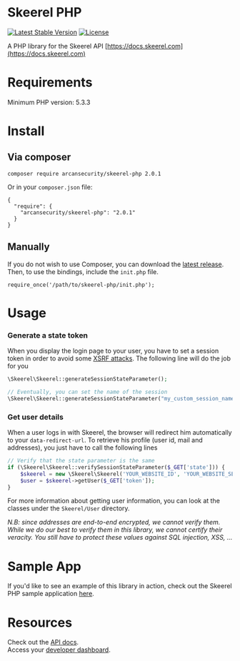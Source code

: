 # Skeerel PHP

[![Latest Stable Version](https://poser.pugx.org/arcansecurity/skeerel-php/v/stable.svg)](https://packagist.org/packages/arcansecurity/skeerel-php)
[![License](https://poser.pugx.org/arcansecurity/skeerel-php/license.svg)](https://packagist.org/packages/arcansecurity/skeerel-php)

A PHP library for the Skeerel API [https://docs.skeerel.com](https://docs.skeerel.com)

# Requirements

Minimum PHP version: 5.3.3

# Install

## Via composer

`composer require arcansecurity/skeerel-php 2.0.1`

Or in your `composer.json` file:

```
{
  "require": {
    "arcansecurity/skeerel-php": "2.0.1"
  }
}
```

## Manually

If you do not wish to use Composer, you can download the 
[latest release](https://github.com/ArcanSecurity/skeerel-php/releases). 
Then, to use the bindings, include the `init.php` file.

`require_once('/path/to/skeerel-php/init.php');`

# Usage

### Generate a state token

When you display the login page to your user, you have to set a 
session token in order to avoid some [XSRF attacks](https://auth0.com/docs/protocols/oauth2/oauth-state).
The following line will do the job for you

```php
\Skeerel\Skeerel::generateSessionStateParameter();

// Eventually, you can set the name of the session
\Skeerel\Skeerel::generateSessionStateParameter("my_custom_session_name);
```

### Get user details

When a user logs in with Skeerel, the browser will redirect him 
automatically to your `data-redirect-url`. To retrieve his profile 
(user id, mail and addresses), you just have to call the 
following lines

```php
// Verify that the state parameter is the same
if (\Skeerel\Skeerel::verifySessionStateParameter($_GET['state'])) {
    $skeerel = new \Skeerel\Skeerel('YOUR_WEBSITE_ID', 'YOUR_WEBSITE_SECRET', 'YOUR_RSA_PRIVATE_KEY');
    $user = $skeerel->getUser($_GET['token']);
}
```

For more information about getting user information, you can look
at the classes under the `Skeerel/User` directory.

*N.B: since addresses are end-to-end encrypted, we cannot verify them.
While we do our best to verify them in this library, we cannot certify
their veracity. You still have to protect these values against SQL 
injection, XSS, ...*

# Sample App

If you'd like to see an example of this library in action, 
check out the Skeerel PHP sample application 
[here](https://github.com/ArcanSecurity/skeerel-sample-php).
 
# Resources
Check out the [API docs](http://docs.skeerel.com).  
Access your [developer dashboard](https://account.skeerel.com).
